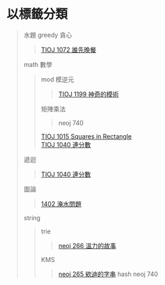 # 以標籤分類
> 水題
> greedy 貪心
>> [TIOJ 1072 誰先晚餐](/tioj/tioj_1072.cpp)
>>
> math 數學
>> mod 模逆元
>>> [TIOJ 1199 神奇的模術](/tioj/tioj_1199.cpp)
>>>
>> 矩陣乘法
>>> neoj 740
>>>
>> [TIOJ 1015 Squares in Rectangle](/tioj/tioj_1015.cpp)\
>> [TIOJ 1040 連分數](/tioj/tioj_1040.cpp)
>> 
> 遞迴
>> [TIOJ 1040 連分數](/tioj/tioj_1040.cpp)
>>
> 圖論
>> [1402 淹水問題](/tioj/tioj_1402.cpp)
>> 
> string
>> trie
>>> [neoj 266 溫力的故事](/neoj/neoj_266.cpp)
>>>
>> KMS
>>> [neoj 265 欸迪的字串](/neoj/neoj_265.cpp)
>> hash
>>> neoj 740
>>>

